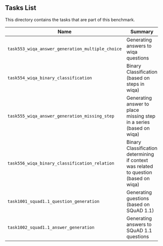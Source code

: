 ## Tasks List 

This directory contains the tasks that are part of this benchmark. 


Name | Summary | Category
---- | ----------- | --------
`task553_wiqa_answer_generation_multiple_choice` | Generating answers to wiqa questions | Answer Generation
`task554_wiqa_binary_classification` | Binary Classification (based on steps in wiqa) | Answer Generation
`task555_wiqa_answer_generation_missing_step` | Generating answer to place missing step in a series (based on wiqa) | Answer Generation
`task556_wiqa_binary_classification_relation` | Binary Classification determining if context was related to question (based on wiqa) | Answer Generation
`task1001_squad1.1_question_generation` | Generating guestions (based on SQuAD 1.1) | Question Generation  
`task1002_squad1.1_answer_generation` | Generating answers to SQuAD 1.1 questions | Answer Generation